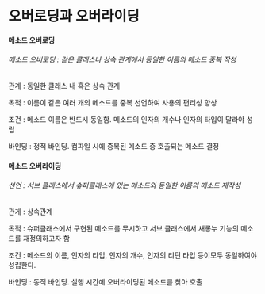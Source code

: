 # 오버로딩과 오버라이딩 



#### 메소드 오버로딩

###### 메소드 오버로딩 : 같은 클래스나 상속 관계에서 동일한 이름의 메소드 중복 작성 

관계 : 동일한 클래스 내 혹은 상속 관계



목적 : 이름이 같은 여러 개의 메소드를 중복 선언하여 사용의 편리성 향상



조건 : 메소드 이름은 반드시 동일함. 메소드의 인자의 개수나 인자의 타입이 달라야 성립



바인딩 : 정적 바인딩. 컴파일 시에 중복된 메소드 중 호출되는 메소드 결정 



#### 메소드 오버라이딩 

###### 선언 : 서브 클래스에서 슈퍼클래스에 있는 메소드와 동일한 이름의 메소드 재작성



관게 : 상속관계



목적 : 슈퍼클래스에서 구현된 메소드를 무시하고 서브 클래스에서 새롱누 기능의 메소드를 재정의하고자 함



조건 : 메소드의 이름, 인자의 타입, 인자의 개수, 인자의 리턴 타입 등이모두 동일하여야 성립한다.



바인딩 : 동적 바인딩. 실행 시간에 오버라이딩된 메소드를 찾아 호출





